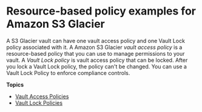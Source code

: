 # Resource\-based policy examples for Amazon S3 Glacier<a name="security_iam_resource-based-policy-examples"></a>

 A S3 Glacier vault can have one vault access policy and one Vault Lock policy associated with it\. A Amazon S3 Glacier *vault access policy* is a resource\-based policy that you can use to manage permissions to your vault\. A *Vault Lock policy* is vault access policy that can be locked\. After you lock a Vault Lock policy, the policy can't be changed\. You can use a Vault Lock Policy to enforce compliance controls\. 

**Topics**
+ [Vault Access Policies](vault-access-policy.md)
+ [Vault Lock Policies](vault-lock-policy.md)